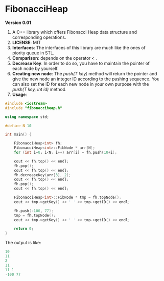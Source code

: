 FibonacciHeap
=============
<b>Version 0.01</b> <br>

1. A C++ library which offers Fibonacci Heap data structure and corresponding operations.
2. <b>LICENSE</b>: MIT
3. <b>Interfaces</b>: The interfaces of this library are much like the ones of piority queue in STL.
4. <b>Comparison</b>: depends on the operator < .
5. <b>Decrease Key</b>: In order to do so, you have to maintain the pointer of each node by yourself.
6. <b>Creating new node</b>: The <i>push(T key)</i> method will return the pointer and give the new node an integer ID according to the pushing sequence. You can also set the ID for each new node in your own purpose with the <i>push(T key, int id)</i> method.
7. <b>Usage</b>: 

```cpp
#include <iostream>
#include "fibonacciheap.h"

using namespace std;

#define N 10

int main() {

    FibonacciHeap<int> fh;  
    FibonacciHeap<int>::FibNode * arr[N];  
    for (int i=0; i<N; i++) arr[i] = fh.push(10+i);

    cout << fh.top() << endl;
    fh.pop();
    cout << fh.top() << endl;
    fh.decreaseKey(arr[3], 2);
    cout << fh.top() << endl;
    fh.pop();
    cout << fh.top() << endl;

    FibonacciHeap<int>::FibNode * tmp = fh.topNode();
    cout << tmp->getKey() << ' ' << tmp->getID() << endl;

    fh.push(-100, 77);
    tmp = fh.topNode();
    cout << tmp->getKey() << ' ' << tmp->getID() << endl;

    return 0;
}

```

The output is like:
```cpp
10
11
2
11
11 1
-100 77
```
